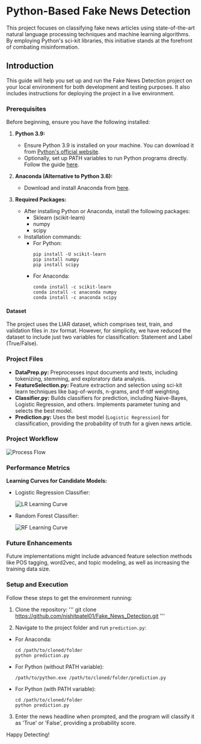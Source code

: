 # Python-Based Fake News Detection

This project focuses on classifying fake news articles using state-of-the-art natural language processing techniques and machine learning algorithms. By employing Python's sci-kit libraries, this initiative stands at the forefront of combating misinformation.

## Introduction

This guide will help you set up and run the Fake News Detection project on your local environment for both development and testing purposes. It also includes instructions for deploying the project in a live environment.

### Prerequisites

Before beginning, ensure you have the following installed:

1. **Python 3.9:**
   - Ensure Python 3.9 is installed on your machine. You can download it from [Python's official website](https://www.python.org/downloads/).
   - Optionally, set up PATH variables to run Python programs directly. Follow the guide [here](https://www.pythoncentral.io/add-python-to-path-python-is-not-recognized-as-an-internal-or-external-command/).

2. **Anaconda (Alternative to Python 3.6):**
   - Download and install Anaconda from [here](https://www.anaconda.com/download/).
   
3. **Required Packages:**
   - After installing Python or Anaconda, install the following packages:
     - Sklearn (scikit-learn)
     - numpy
     - scipy
   - Installation commands:
     - For Python:
       ```
       pip install -U scikit-learn
       pip install numpy
       pip install scipy
       ```
     - For Anaconda:
       ```
       conda install -c scikit-learn
       conda install -c anaconda numpy
       conda install -c anaconda scipy
       ```

#### Dataset

The project uses the LIAR dataset, which comprises test, train, and validation files in .tsv format. However, for simplicity, we have reduced the dataset to include just two variables for classification: Statement and Label (True/False).

### Project Files

- **DataPrep.py:** Preprocesses input documents and texts, including tokenizing, stemming, and exploratory data analysis.
- **FeatureSelection.py:** Feature extraction and selection using sci-kit learn techniques like bag-of-words, n-grams, and tf-tdf weighting.
- **Classifier.py:** Builds classifiers for prediction, including Naive-Bayes, Logistic Regression, and others. Implements parameter tuning and selects the best model.
- **Prediction.py:** Uses the best model (`Logistic Regression`) for classification, providing the probability of truth for a given news article.

### Project Workflow

![Process Flow](https://github.com/nishitpatel01/Fake_News_Detection/blob/master/images/ProcessFlow.PNG)

### Performance Metrics

**Learning Curves for Candidate Models:**

- Logistic Regression Classifier:

  ![LR Learning Curve](https://github.com/nishitpatel01/Fake_News_Detection/blob/master/images/LR_LCurve.PNG)

- Random Forest Classifier:

  ![RF Learning Curve](https://github.com/nishitpatel01/Fake_News_Detection/blob/master/images/RF_LCurve.png)

### Future Enhancements

Future implementations might include advanced feature selection methods like POS tagging, word2vec, and topic modeling, as well as increasing the training data size.

### Setup and Execution

Follow these steps to get the environment running:

1. Clone the repository:
''' 
git clone https://github.com/nishitpatel01/Fake_News_Detection.git 
'''

2. Navigate to the project folder and run `prediction.py`:
- For Anaconda:
  ```
  cd /path/to/cloned/folder
  python prediction.py
  ```
- For Python (without PATH variable):
  ```
  /path/to/python.exe /path/to/cloned/folder/prediction.py
  ```
- For Python (with PATH variable):
  ```
  cd /path/to/cloned/folder
  python prediction.py
  ```

3. Enter the news headline when prompted, and the program will classify it as 'True' or 'False', providing a probability score.

Happy Detecting!


